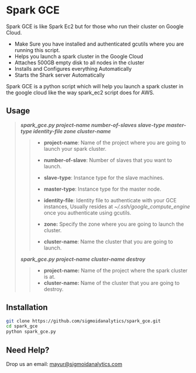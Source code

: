 Spark GCE
=========

Spark GCE is like Spark Ec2 but for those who run their cluster on Google Cloud.

  - Make Sure you have installed and authenticated gcutils where you are running this script.
  - Helps you launch a spark cluster in the Google Cloud
  - Attaches 500GB empty disk to all nodes in the cluster
  - Installs and Configures everything Automatically
  - Starts the Shark server Automatically

Spark GCE is a python script which will help you launch a spark cluster in the google cloud like the way spark_ec2 script does for AWS.

Usage
-----

> ***spark_gce.py project-name number-of-slaves slave-type master-type identity-file zone cluster-name***
>
>> 
>> - **project-name**: Name of the project where you are going to launch your spark cluster.
>> 
>> - **number-of-slave**: Number of slaves that you want to launch.
>>
>> - **slave-type**: Instance type for the slave machines.
>>
>> - **master-type**: Instance type for the master node.
>> 
>> - **identity-file**: Identity file to authenticate with your GCE instances, Usually resides at *~/.ssh/google_compute_engine* once you authenticate using gcutils.
>>
>> - **zone:** Specify the zone where you are going to launch the cluster.
>>
>> - **cluster-name**: Name the cluster that you are going to launch.
>>
>
> ***spark_gce.py project-name cluster-name destroy***
>
>> - **project-name:** Name of the project where the spark cluster is at.
>> - **cluster-name:** Name of the cluster that you are going to destroy.


Installation
--------------

```sh
git clone https://github.com/sigmoidanalytics/spark_gce.git
cd spark_gce
python spark_gce.py
```


Need Help?
-------------
Drop us an email: mayur@sigmoidanalytics.com
